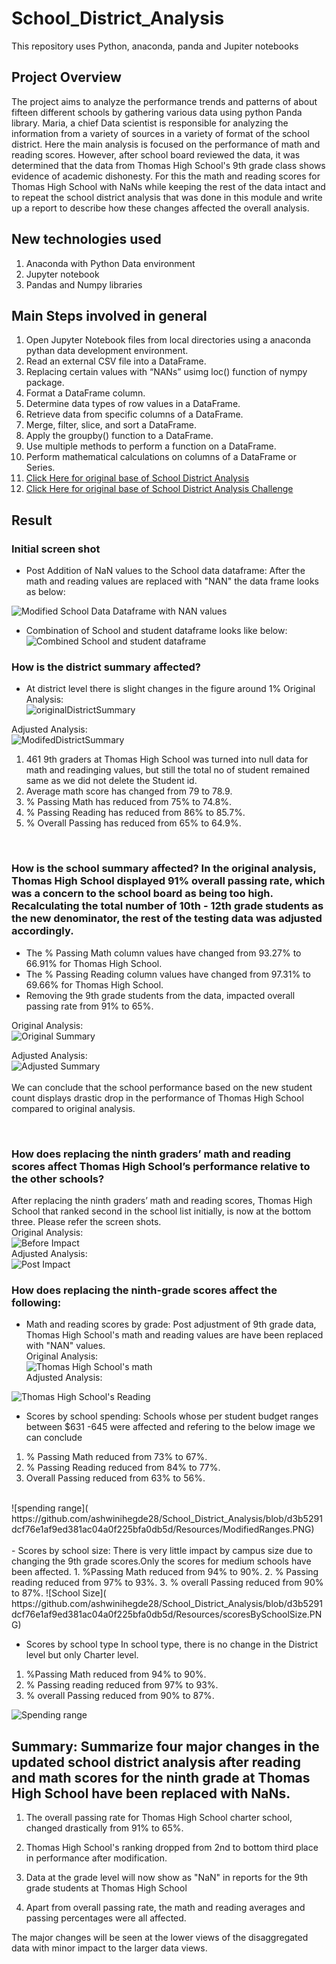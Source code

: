 # School_District_Analysis
This repository uses Python, anaconda, panda and Jupiter notebooks


## Project Overview
The project aims to analyze the performance trends and patterns of about fifteen different schools by gathering various data using python Panda library. Maria, a chief Data scientist is responsible for analyzing the information from a variety of sources in a variety of format of the school district. Here the main analysis is focused on the performance of math and reading scores. However, after school board reviewed the data, it was determined that the data from Thomas High School's 9th grade class shows evidence of academic dishonesty. For this the math and reading scores for Thomas High School with NaNs while keeping the rest of the data intact and to repeat the school district analysis that was done in this module and write up a report to describe how these changes affected the overall analysis.

## New technologies used
1.	Anaconda with Python Data environment
2.	Jupyter notebook
3.	Pandas and Numpy libraries


## Main Steps involved in general
1. Open Jupyter Notebook files from local directories using a anaconda pythan data development environment.
2. Read an external CSV file into a DataFrame.
3. Replacing certain values with “NANs” usimg loc() function of nympy package.
4. Format a DataFrame column.
5. Determine data types of row values in a DataFrame.
6. Retrieve data from specific columns of a DataFrame.
7. Merge, filter, slice, and sort a DataFrame.
8. Apply the groupby() function to a DataFrame.
9. Use multiple methods to perform a function on a DataFrame.
10. Perform mathematical calculations on columns of a DataFrame or Series.
11. [Click Here for original base of School District Analysis ](https://github.com/ashwinihegde28/School_District_Analysis/blob/main/PyCitySchools.ipynb)
12. [Click Here for original base of School District Analysis Challenge ](https://github.com/ashwinihegde28/School_District_Analysis/blob/main/PyCitySchools.ipynb)

## Result
### Initial screen shot
- Post Addition of NaN values to the School data dataframe: After the math and reading values are replaced with "NAN" the data frame looks as below: <br>

![Modified School Data Dataframe with NAN values]( https://github.com/ashwinihegde28/School_District_Analysis/blob/d3b5291dcf76e1af9ed381ac04a0f225bfa0db5d/Resources/SchoolDataWithNANs.PNG)  

-	Combination of School and student dataframe looks like below: <br>
![Combined  School and student dataframe]( https://github.com/ashwinihegde28/School_District_Analysis/blob/d3b5291dcf76e1af9ed381ac04a0f225bfa0db5d/Resources/CombinationDfStudent&School.PNG)


### How is the district summary affected?   
-	At district level there is slight changes in the figure around 1%
Original Analysis: <br>
![originalDistrictSummary]( https://github.com/ashwinihegde28/School_District_Analysis/blob/d3b5291dcf76e1af9ed381ac04a0f225bfa0db5d/Resources/originalDistrictSummary.PNG) <br>


Adjusted Analysis: <br>
![ModifedDistrictSummary]( https://github.com/ashwinihegde28/School_District_Analysis/blob/d3b5291dcf76e1af9ed381ac04a0f225bfa0db5d/Resources/ModifedDistrictSummary.PNG) <br>

1. 461 9th graders at Thomas High School was turned into null data for math and readinging values, but still the total no of student remained same as we did not delete the Student id.
2. Average math score has changed from 79 to 78.9.
3. % Passing Math has reduced from 75% to 74.8%.
4. % Passing Reading has reduced from 86% to 85.7%.
5. % Overall Passing has reduced from 65% to 64.9%.

<br>

### How is the school summary affected?                                                                                                                               In the original analysis, Thomas High School displayed 91% overall passing rate, which was a concern to the school board as being too high. Recalculating the total number of 10th - 12th grade students as the new denominator, the rest of the testing data was adjusted accordingly. <br>

- The % Passing Math column values have changed from 93.27% to 66.91% for Thomas High School.
- The % Passing Reading column values have changed from 97.31% to 69.66% for Thomas High School.
- Removing the 9th grade students from the data, impacted overall passing rate from 91% to 65%. <br>

Original Analysis: <br>
![Original Summary]( https://github.com/ashwinihegde28/School_District_Analysis/blob/d3b5291dcf76e1af9ed381ac04a0f225bfa0db5d/Resources/originalDistrictSummary.PNG) <br>

                                                                                                                                                                       
 Adjusted Analysis: <br>
![Adjusted Summary]( https://github.com/ashwinihegde28/School_District_Analysis/blob/d3b5291dcf76e1af9ed381ac04a0f225bfa0db5d/Resources/ModifedDistrictSummary.PNG) <br>     
We can conclude that the school performance based on the new student count displays drastic drop in the performance of Thomas High School compared to original analysis.

<br>

### How does replacing the ninth graders’ math and reading scores affect Thomas High School’s performance relative to the other schools?
After replacing the ninth graders’ math and reading scores, Thomas High School that ranked second in the school list initially, is now at the bottom three. Please refer the screen shots. <br>
Original Analysis: <br>
![Before Impact]( https://github.com/ashwinihegde28/School_District_Analysis/blob/d3b5291dcf76e1af9ed381ac04a0f225bfa0db5d/Resources/BeforeImpact.PNG) <br>
Adjusted Analysis: <br>
![Post Impact]( https://github.com/ashwinihegde28/School_District_Analysis/blob/d3b5291dcf76e1af9ed381ac04a0f225bfa0db5d/Resources/PostImpact.PNG) <br>

### How does replacing the ninth-grade scores affect the following:

- Math and reading scores by grade: Post adjustment of 9th grade data, Thomas High School's math and reading values are have been replaced with "NAN" values.  <br>
Original Analysis: <br>
![Thomas High School's math]( https://github.com/ashwinihegde28/School_District_Analysis/blob/d3b5291dcf76e1af9ed381ac04a0f225bfa0db5d/Resources/BeforeImpact.PNG) <br>
Adjusted Analysis: <br>

![Thomas High School's Reading]( https://github.com/ashwinihegde28/School_District_Analysis/blob/d3b5291dcf76e1af9ed381ac04a0f225bfa0db5d/Resources/PostImpact.PNG) <br>
- Scores by school spending: Schools whose per student budget ranges between $631 -645 were affected and refering to the below image we can conclude
 1. % Passing Math reduced from 73% to 67%.
 2. % Passing Reading reduced from 84% to 77%.
 3. Overall Passing reduced from 63% to 56%.

<br>
  ![spending range]( https://github.com/ashwinihegde28/School_District_Analysis/blob/d3b5291dcf76e1af9ed381ac04a0f225bfa0db5d/Resources/ModifiedRanges.PNG) <br>
    
<br>
- Scores by school size: There is very little impact by campus size due to changing the 9th grade scores.Only the scores for medium schools have been affected.
1.  %Passing Math reduced from 94% to 90%.
2.  % Passing reading reduced from 97% to 93%.
3.  % overall Passing reduced from 90% to 87%.
![School Size]( https://github.com/ashwinihegde28/School_District_Analysis/blob/d3b5291dcf76e1af9ed381ac04a0f225bfa0db5d/Resources/scoresBySchoolSize.PNG) <br>


- Scores by school type
In school type, there is no change in the District level but only Charter level.
1. %Passing Math reduced from 94% to 90%.
2. % Passing reading reduced from 97% to 93%.
3. % overall Passing reduced from 90% to 87%. <br>

![Spending range]( https://github.com/ashwinihegde28/School_District_Analysis/blob/d3b5291dcf76e1af9ed381ac04a0f225bfa0db5d/Resources/SchoolType.PNG) <br>
 


## Summary: Summarize four major changes in the updated school district analysis after reading and math scores for the ninth grade at Thomas High School have been replaced with NaNs.

1. The overall passing rate for Thomas High School charter school, changed drastically from 91% to 65%. 

2. Thomas High School's ranking dropped from 2nd to bottom third place in performance after modification. 

3. Data at the grade level will now show as "NaN" in reports for the 9th grade students at Thomas High School  

4. Apart from overall passing rate, the math and reading averages and passing percentages were all affected.  

The major changes will be seen at the lower views of the disaggregated data with minor impact to the larger data views.





